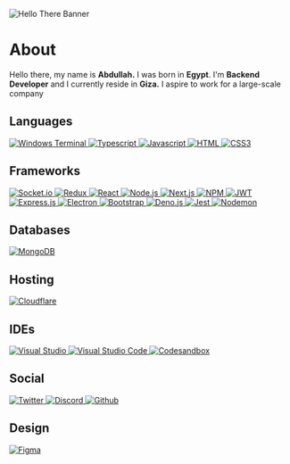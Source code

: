 ![Hello There Banner](https://github.com/abdullahalydev/abdullahalydev/assets/74661073/ba483998-4ed1-484d-b39d-59fbce43a193)

<h1>About</h1>
Hello there, my name is <b>Abdullah.</b> I was born in <b>Egypt</b>. I'm <b>Backend Developer</b> and I currently reside in <b>Giza.</b> I aspire to work for a large-scale company

<h2><b>Languages</b></h2>
<a href="#">
  <img alt="Windows Terminal" src="https://img.shields.io/badge/Windows%20Terminal-%234D4D4D.svg?style=for-the-badge&logo=windows-terminal&logoColor=white"/>
</a>
<a href="#">
  <img alt="Typescript" src="https://img.shields.io/badge/typescript-%23007ACC.svg?style=for-the-badge&logo=typescript&logoColor=white"/>
</a>
<a href="#">
  <img alt="Javascript" src="https://img.shields.io/badge/javascript-%23323330.svg?style=for-the-badge&logo=javascript&logoColor=%23F7DF1E"/>
</a>
<a href="#">
  <img alt="HTML" src="https://img.shields.io/badge/html5-%23E34F26.svg?style=for-the-badge&logo=html5&logoColor=white"/>
</a>
<a href="#">
  <img alt="CSS3" src="https://img.shields.io/badge/css3-%231572B6.svg?style=for-the-badge&logo=css3&logoColor=white"/>
</a>

<h2><b>Frameworks</b></h2>
<a href="https://socket.io/">
  <img alt="Socket.io" src="https://img.shields.io/badge/Socket.io-black?style=for-the-badge&logo=socket.io&badgeColor=010101"/>
</a>
<a href="https://redux-toolkit.js.org/">
  <img alt="Redux" src="https://img.shields.io/badge/redux-%23593d88.svg?style=for-the-badge&logo=redux&logoColor=white"/>
</a>
<a href="https://react.dev/">
  <img alt="React" src="https://img.shields.io/badge/react-%2320232a.svg?style=for-the-badge&logo=react&logoColor=%2361DAFB"/>
</a>
<a href="https://nodejs.org/">
  <img alt="Node.js" src="https://img.shields.io/badge/node.js-6DA55F?style=for-the-badge&logo=node.js&logoColor=white"/>
</a>
<a href="https://nextjs.org/">
  <img alt="Next.js" src="https://img.shields.io/badge/Next-black?style=for-the-badge&logo=next.js&logoColor=white"/>
</a>
<a href="https://www.npmjs.com/~0bo_dy">
  <img alt="NPM" src="https://img.shields.io/badge/NPM-%23CB3837.svg?style=for-the-badge&logo=npm&logoColor=white"/>
</a>
<a href="https://jwt.io/">
  <img alt="JWT" src="https://img.shields.io/badge/JWT-black?style=for-the-badge&logo=JSON%20web%20tokens"/>
</a>
<a href="https://expressjs.com/">
  <img alt="Express.js" src="https://img.shields.io/badge/express.js-%23404d59.svg?style=for-the-badge&logo=express&logoColor=%2361DAFB"/>
</a>
<a href="https://www.electronjs.org/">
  <img alt="Electron" src="https://img.shields.io/badge/Electron-191970?style=for-the-badge&logo=Electron&logoColor=white"/>
</a>
<a href="https://getbootstrap.com/">
  <img alt="Bootstrap" src="https://img.shields.io/badge/bootstrap-%238511FA.svg?style=for-the-badge&logo=bootstrap&logoColor=white"/>
</a>
<a href="https://deno.land/">
  <img alt="Deno.js" src="https://img.shields.io/badge/deno%20js-000000?style=for-the-badge&logo=deno&logoColor=white"/>
</a>
<a href="https://jestjs.io/">
  <img alt="Jest" src="https://img.shields.io/badge/-jest-%23C21325?style=for-the-badge&logo=jest&logoColor=white"/>
</a>
<a href="https://www.npmjs.com/package/nodemon">
  <img alt="Nodemon" src="https://img.shields.io/badge/NODEMON-%23323330.svg?style=for-the-badge&logo=nodemon&logoColor=%BBDEAD"/>
</a>
<h2><b>Databases</b></h2>
<a href="https://mongodb.com/">
  <img alt="MongoDB" src="https://img.shields.io/badge/MongoDB-%234ea94b.svg?style=for-the-badge&logo=mongodb&logoColor=white"/>
</a>

<h2><b>Hosting</b></h2>
<a href="https://www.cloudflare.com">
  <img alt="Cloudflare" src="https://img.shields.io/badge/Cloudflare-F38020?style=for-the-badge&logo=Cloudflare&logoColor=white"/>
</a>

<h2><b>IDEs</b></h2>
<a href="https://visualstudio.microsoft.com/">
  <img alt="Visual Studio" src="https://img.shields.io/badge/Visual%20Studio-5C2D91.svg?style=for-the-badge&logo=visual-studio&logoColor=white"/>
</a>
<a href="https://code.visualstudio.com/">
  <img alt="Visual Studio Code" src="https://img.shields.io/badge/Visual%20Studio%20Code-0078d7.svg?style=for-the-badge&logo=visual-studio-code&logoColor=white"/>
</a>
<a href="https://codesandbox.io/">
  <img alt="Codesandbox" src="https://img.shields.io/badge/Codesandbox-040404?style=for-the-badge&logo=codesandbox&logoColor=DBDBDB"/>
</a>

<h2><b>Social</b></h2>
<a href="https://twitter.com/AbdullahalyDev">
  <img alt="Twitter" src="https://img.shields.io/badge/Twitter-%231DA1F2.svg?style=for-the-badge&logo=Twitter&logoColor=white"/>
</a>
<a href="https://github.com/AbdullahalyDev">
  <img alt="Discord" src="https://img.shields.io/badge/Discord-%235865F2.svg?style=for-the-badge&logo=discord&logoColor=white"/>
</a>
<a href="https://github.com/AbdullahalyDev">
  <img alt="Github" src="https://img.shields.io/badge/github-%23121011.svg?style=for-the-badge&logo=github&logoColor=white"/>
</a>
<h2><b>Design</b></h2>
<a href="https://www.figma.com/">
  <img alt="Figma" src="https://img.shields.io/badge/figma-%23F24E1E.svg?style=for-the-badge&logo=figma&logoColor=white"/>
</a>
